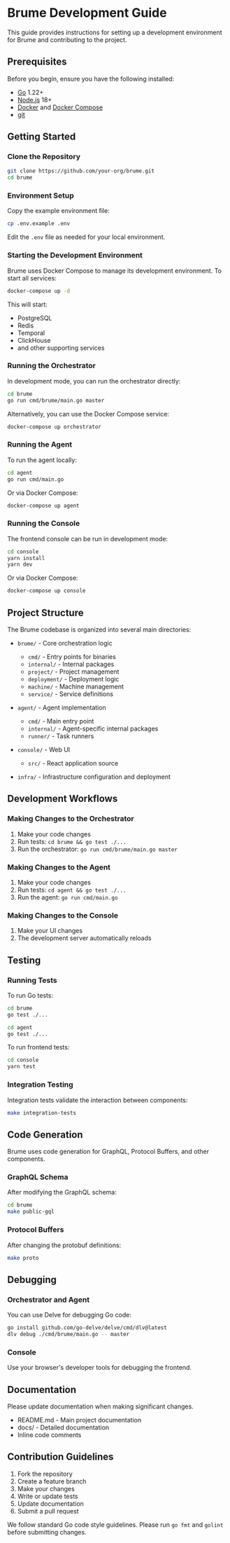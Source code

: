 # Brume Development Guide

This guide provides instructions for setting up a development environment for Brume and contributing to the project.

## Prerequisites

Before you begin, ensure you have the following installed:

- [Go](https://golang.org/doc/install) 1.22+
- [Node.js](https://nodejs.org/) 18+
- [Docker](https://docs.docker.com/get-docker/) and [Docker Compose](https://docs.docker.com/compose/install/)
- [git](https://git-scm.com/downloads)

## Getting Started

### Clone the Repository

```bash
git clone https://github.com/your-org/brume.git
cd brume
```

### Environment Setup

Copy the example environment file:

```bash
cp .env.example .env
```

Edit the `.env` file as needed for your local environment.

### Starting the Development Environment

Brume uses Docker Compose to manage its development environment. To start all services:

```bash
docker-compose up -d
```

This will start:

- PostgreSQL
- Redis
- Temporal
- ClickHouse
- and other supporting services

### Running the Orchestrator

In development mode, you can run the orchestrator directly:

```bash
cd brume
go run cmd/brume/main.go master
```

Alternatively, you can use the Docker Compose service:

```bash
docker-compose up orchestrator
```

### Running the Agent

To run the agent locally:

```bash
cd agent
go run cmd/main.go
```

Or via Docker Compose:

```bash
docker-compose up agent
```

### Running the Console

The frontend console can be run in development mode:

```bash
cd console
yarn install
yarn dev
```

Or via Docker Compose:

```bash
docker-compose up console
```

## Project Structure

The Brume codebase is organized into several main directories:

- `brume/` - Core orchestration logic

  - `cmd/` - Entry points for binaries
  - `internal/` - Internal packages
  - `project/` - Project management
  - `deployment/` - Deployment logic
  - `machine/` - Machine management
  - `service/` - Service definitions

- `agent/` - Agent implementation

  - `cmd/` - Main entry point
  - `internal/` - Agent-specific internal packages
  - `runner/` - Task runners

- `console/` - Web UI

  - `src/` - React application source

- `infra/` - Infrastructure configuration and deployment

## Development Workflows

### Making Changes to the Orchestrator

1. Make your code changes
2. Run tests: `cd brume && go test ./...`
3. Run the orchestrator: `go run cmd/brume/main.go master`

### Making Changes to the Agent

1. Make your code changes
2. Run tests: `cd agent && go test ./...`
3. Run the agent: `go run cmd/main.go`

### Making Changes to the Console

1. Make your UI changes
2. The development server automatically reloads

## Testing

### Running Tests

To run Go tests:

```bash
cd brume
go test ./...

cd agent
go test ./...
```

To run frontend tests:

```bash
cd console
yarn test
```

### Integration Testing

Integration tests validate the interaction between components:

```bash
make integration-tests
```

## Code Generation

Brume uses code generation for GraphQL, Protocol Buffers, and other components.

### GraphQL Schema

After modifying the GraphQL schema:

```bash
cd brume
make public-gql
```

### Protocol Buffers

After changing the protobuf definitions:

```bash
make proto
```

## Debugging

### Orchestrator and Agent

You can use Delve for debugging Go code:

```bash
go install github.com/go-delve/delve/cmd/dlv@latest
dlv debug ./cmd/brume/main.go -- master
```

### Console

Use your browser's developer tools for debugging the frontend.

## Documentation

Please update documentation when making significant changes.

- README.md - Main project documentation
- docs/ - Detailed documentation
- Inline code comments

## Contribution Guidelines

1. Fork the repository
2. Create a feature branch
3. Make your changes
4. Write or update tests
5. Update documentation
6. Submit a pull request

We follow standard Go code style guidelines. Please run `go fmt` and `golint` before submitting changes.
